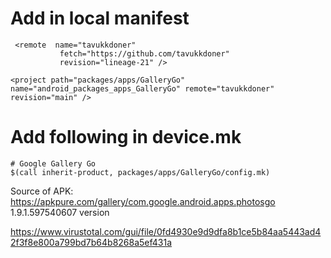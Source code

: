 # Add in local manifest

```
 <remote  name="tavukkdoner"
           fetch="https://github.com/tavukkdoner"
           revision="lineage-21" />

<project path="packages/apps/GalleryGo" name="android_packages_apps_GalleryGo" remote="tavukkdoner" revision="main" />
```

# Add following in device.mk

```
# Google Gallery Go
$(call inherit-product, packages/apps/GalleryGo/config.mk)
```

Source of APK: https://apkpure.com/gallery/com.google.android.apps.photosgo 1.9.1.597540607 version

https://www.virustotal.com/gui/file/0fd4930e9d9dfa8b1ce5b84aa5443ad42f3f8e800a799bd7b64b8268a5ef431a
